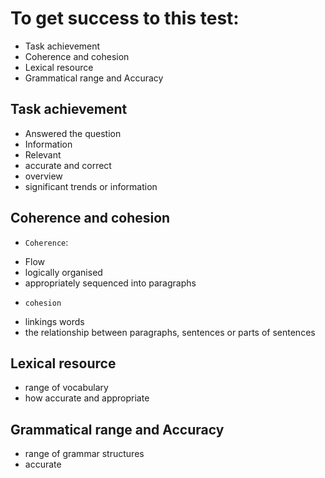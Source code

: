 # To get success to this test:
* Task achievement
* Coherence and cohesion
* Lexical resource
* Grammatical range and Accuracy

## Task achievement
* Answered the question
* Information
* Relevant
* accurate and correct
* overview
* significant trends or information

## Coherence and cohesion
- `Coherence`:
* Flow
* logically organised
* appropriately sequenced into paragraphs
- `cohesion`
* linkings words
* the relationship between paragraphs, sentences or parts of sentences

## Lexical resource
* range of vocabulary
* how accurate and appropriate

## Grammatical range and Accuracy
* range of grammar structures
* accurate
